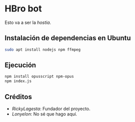 # HBro bot
Esto va a ser la *hostia*.

## Instalación de dependencias en Ubuntu
```bash
sudo apt install nodejs npm ffmpeg
```

## Ejecución
```sh
npm install opusscript npm-opus
npm index.js
```

## Créditos
* *RickyLagesta*: Fundador del proyecto.
* *Lonyelon*: No sé que hago aquí.
